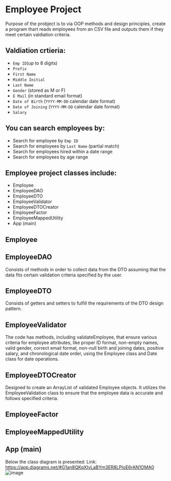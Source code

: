 # Employee Project

Purpose of the probject is to via OOP methods and design principles, create a program thart reads employees from an CSV file and outputs them if they meet certain valdiation criteria. 

## Valdiation crtieria:
  - `Emp ID`(up to 8 digits)
  - `Prefix` 
  - `First Name` 
  - `Middle Initial`  
  - `Last Name`
  - `Gender` (stored as M or F)
  - `E Mail` (in standard email format)
  - `Date of Birth` (`YYYY-MM-DD` calendar date format)
  - `Date of Joining` (`YYYY-MM-DD` calendar date format)  
  - `Salary` 

## You can search employees by:
  - Search for employee by `Emp ID`
  - Search for employees by `Last Name` (partial match)
  - Search for employees hired within a date range
  - Search for employees by age range

## Employee project classes include:

  - Employee
  - EmployeeDAO
  - EmployeeDTO
  - EmployeeValidator
  - EmployeeDTOCreator
  - EmployeeFactor
  - EmployeeMappedUtility
  - App (main)


## Employee
## EmployeeDAO
Consists of methods in order to collect data from the DTO assuming that the data fits certain validation criteria specified by the user.
## EmployeeDTO
Consists of getters and setters to fulfill the requirements of the DTO design pattern.
## EmployeeValidator
The code has methods, including validateEmployee, that ensure various criteria for employee attributes, like proper ID format, non-empty names, valid gender, correct email format, non-null birth and joining dates, positive salary, and chronological date order, using the Employee class and Date class for date operations.
## EmployeeDTOCreator
Designed to create an ArrayList of validated Employee objects. It utilizes the EmployeeValidation class to ensure that the employee data is accurate and follows specified criteria.
## EmployeeFactor
## EmployeeMappedUtility
## App (main)
Below the class diagram is presented:
Link: https://app.diagrams.net/#G1an8QKqXIvLaBYm3ER8LPloE6rAN1OMA0
![image](https://github.com/Piasttorun/Employee-Project/assets/91672079/2c740fad-b8fe-41d1-8fb4-6e3e1a0b852f)


  
